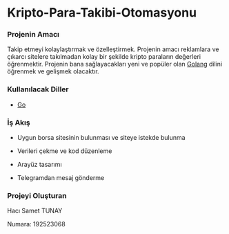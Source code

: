 # Kripto-Para-Takibi-Otomasyonu

### Projenin Amacı

Takip etmeyi kolaylaştırmak ve özelleştirmek. Projenin amacı reklamlara ve çıkarcı sitelere takılmadan kolay bir şekilde kripto paraların değerleri öğrenmektir.  Projenin bana sağlayacakları yeni ve popüler olan [Golang](https://www.golang.org/) dilini öğrenmek ve gelişmek olacaktır.

### Kullanılacak Diller

* [Go](https://www.golang.org/)

### İş Akış

* Uygun borsa sitesinin bulunması ve siteye istekde bulunma 

* Verileri çekme ve kod düzenleme 

* Arayüz tasarımı 

* Telegramdan mesaj gönderme 

### Projeyi Oluşturan

Hacı Samet TUNAY

Numara: 192523068
